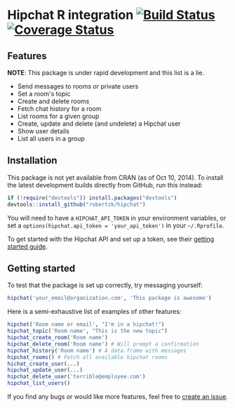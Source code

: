 Hipchat R integration [![Build Status](https://travis-ci.org/robertzk/hipchat.svg?branch=master)](https://travis-ci.org/robertzk/hipchat) [![Coverage Status](https://coveralls.io/repos/robertzk/hipchat/badge.png)](https://coveralls.io/r/robertzk/hipchat)
=======

Features
--------
**NOTE**: This package is under rapid development and this list is a lie.

* Send messages to rooms or private users
* Set a room's topic
* Create and delete rooms
* Fetch chat history for a room
* List rooms for a given group
* Create, update and delete (and undelete) a Hipchat user
* Show user details
* List all users in a group

Installation
-----------

This package is not yet available from CRAN (as of Oct 10, 2014).
To install the latest development builds directly from GitHub, run this instead:

```R
if (!require("devtools")) install.packages("devtools")
devtools::install_github("robertzk/hipchat")
```

You will need to have a `HIPCHAT_API_TOKEN` in your environment variables,
or set a `options(hipchat.api_token = 'your_api_token')` in your `~/.Rprofile`.

To get started with the Hipchat API and set up a token, see their [getting started guide](https://www.hipchat.com/docs/apiv2).


Getting started
----------------

To test that the package is set up correctly, try messaging yourself:

```R
hipchat('your_email@organization.com', 'This package is awesome')
```

Here is a semi-exhaustive list of examples of other features:

```R
hipchat('Room name or email', "I'm in a hipchat!")
hipchat_topic('Room name', "This is the new topic")
hipchat_create_room('Room name')
hipchat_delete_room('Room name') # Will prompt a confirmation
hipchat_history('Room name') # A data.frame with messages
hipchat_rooms() # Fetch all available hipchat rooms
hichat_create_user(...)
hipchat_update_user(...)
hipchat_delete_user('terrible@employee.com')
hipchat_list_users()
```

If you find any bugs or would like more features, feel free to [create an issue](https://github.com/robertzk/hipchat/issues/new).
